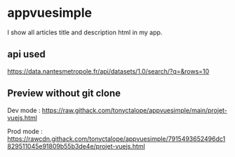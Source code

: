 # appvuesimple

I show all articles title and description html in my app.

## api used
https://data.nantesmetropole.fr/api/datasets/1.0/search/?q=&rows=10

## Preview without git clone
Dev mode : https://raw.githack.com/tonyctalope/appvuesimple/main/projet-vuejs.html

Prod mode : https://rawcdn.githack.com/tonyctalope/appvuesimple/7915493652496dc1829511045e91809b55b3de4e/projet-vuejs.html
